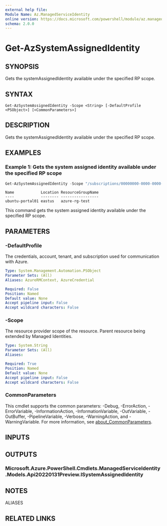 ```yaml
---
external help file:
Module Name: Az.ManagedServiceIdentity
online version: https://docs.microsoft.com/powershell/module/az.managedserviceidentity/get-azsystemassignedidentity
schema: 2.0.0
---
```


# Get-AzSystemAssignedIdentity

## SYNOPSIS
Gets the systemAssignedIdentity available under the specified RP scope.

## SYNTAX

```
Get-AzSystemAssignedIdentity -Scope <String> [-DefaultProfile <PSObject>] [<CommonParameters>]
```

## DESCRIPTION
Gets the systemAssignedIdentity available under the specified RP scope.

## EXAMPLES

### Example 1: Gets the system assigned identity available under the specified RP scope
```powershell
Get-AzSystemAssignedIdentity -Scope "/subscriptions/00000000-0000-0000-00000000000/resourcegroups/lucas-rg-test/providers/Microsoft.Web/sites/functionportal01"
```

```output
Name            Location ResourceGroupName
----            -------- -----------------
ubuntu-portal01 eastus   azure-rg-test
```

This command gets the system assigned identity available under the specified RP scope.

## PARAMETERS

### -DefaultProfile
The credentials, account, tenant, and subscription used for communication with Azure.

```yaml
Type: System.Management.Automation.PSObject
Parameter Sets: (All)
Aliases: AzureRMContext, AzureCredential

Required: False
Position: Named
Default value: None
Accept pipeline input: False
Accept wildcard characters: False
```

### -Scope
The resource provider scope of the resource.
Parent resource being extended by Managed Identities.

```yaml
Type: System.String
Parameter Sets: (All)
Aliases:

Required: True
Position: Named
Default value: None
Accept pipeline input: False
Accept wildcard characters: False
```

### CommonParameters
This cmdlet supports the common parameters: -Debug, -ErrorAction, -ErrorVariable, -InformationAction, -InformationVariable, -OutVariable, -OutBuffer, -PipelineVariable, -Verbose, -WarningAction, and -WarningVariable. For more information, see [about_CommonParameters](http://go.microsoft.com/fwlink/?LinkID=113216).

## INPUTS

## OUTPUTS

### Microsoft.Azure.PowerShell.Cmdlets.ManagedServiceIdentity.Models.Api20220131Preview.ISystemAssignedIdentity

## NOTES

ALIASES

## RELATED LINKS

